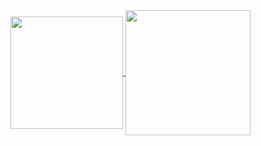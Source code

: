 
<div>
<a href= "https://github.com/VictorNGomes">
  <img align="center" height = "180em" src="https://github-readme-stats.vercel.app/api?username=VictorNGomes"/>
  <img align="center" height = "200em" src="https://github-readme-stats.vercel.app/api/top-langs/?username=VictorNGomes&langs_count=8"/>
</div>
